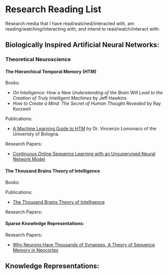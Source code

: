 # Research Reading List
Research media that I have read/watched/interacted with, am reading/watching/interacting with, and intend to 
read/watch/interact with:

## Biologically Inspired Artificial Neural Networks:
### Theoretical Neuroscience
#### The Hierarchical Temporal Memory (HTM)
Books:
- *On Intelligence: How a New Understanding of the Brain Will Lead to the Creation of Truly Intelligent Machines* by Jeff Hawkins
- *How to Create a Mind: The Secret of Human Thought Revealed* by Ray Kurzweil

Publications:
- [A Machine Learning Guide to HTM](https://numenta.com/blog/2019/10/24/machine-learning-guide-to-htm) by Dr. Vincenzo 
Lomonaco of the Univeristy of Bologna.

Research Papers:
- [Continuous Online Sequence Learning with an Unsupervised Neural Network Model](https://arxiv.org/abs/1512.05463)

#### The Thousand Brains Theory of Intelligence

Books:

Publications:
- [The Thousand Brains Theory of Intelligence](https://numenta.com/blog/2019/01/16/the-thousand-brains-theory-of-intelligence/)

Research Papers:

#### Sparse Knowledge Representations:
Research Papers:
- [Why Neurons Have Thousands of Synapses, A Theory of Sequence Memory in Neocortex](https://arxiv.org/ftp/arxiv/papers/1511/1511.00083.pdf)

## Knowledge Representations:

